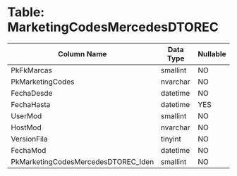 # Table: MarketingCodesMercedesDTOREC

| Column Name | Data Type | Nullable |
|-------------|-----------|----------|
| PkFkMarcas | smallint | NO |
| PkMarketingCodes | nvarchar | NO |
| FechaDesde | datetime | NO |
| FechaHasta | datetime | YES |
| UserMod | smallint | NO |
| HostMod | nvarchar | NO |
| VersionFila | tinyint | NO |
| FechaMod | datetime | NO |
| PkMarketingCodesMercedesDTOREC_Iden | smallint | NO |
